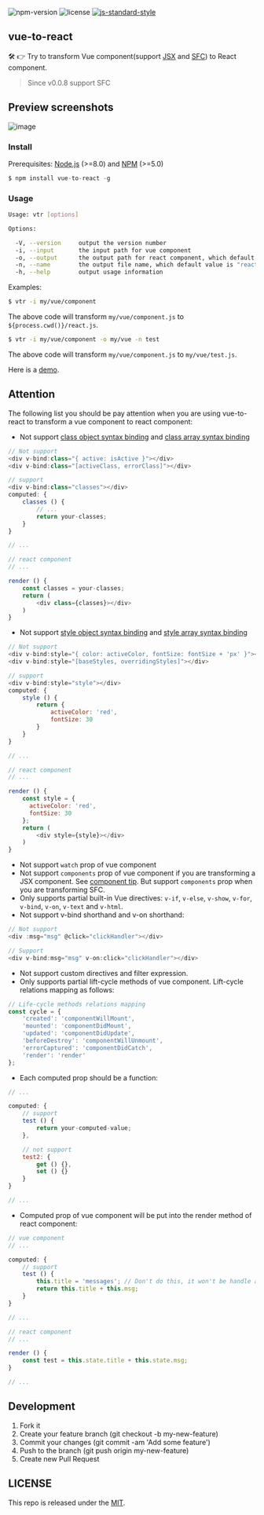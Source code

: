 ![npm-version](https://img.shields.io/npm/v/vue-to-react.svg) ![license](https://img.shields.io/github/license/dwqs/vue-to-react.svg) [![js-standard-style](https://img.shields.io/badge/code%20style-standard-brightgreen.svg)](http://standardjs.com)

## vue-to-react
🛠️ 👉 Try to transform Vue component(support [JSX](https://github.com/vuejs/babel-plugin-transform-vue-jsx) and [SFC](https://vuejs.org/v2/guide/single-file-components.html)) to React component.
> Since v0.0.8 support SFC

## Preview screenshots
![image](https://user-images.githubusercontent.com/7871813/40406386-0bfc0396-5e93-11e8-9f74-7a45d2694ae9.png)

### Install
Prerequisites: [Node.js](https://nodejs.org/en/) (>=8.0) and [NPM](https://www.npmjs.com/) (>=5.0)

```js
$ npm install vue-to-react -g
```

### Usage
```sh
Usage: vtr [options]

Options:

  -V, --version     output the version number
  -i, --input       the input path for vue component
  -o, --output      the output path for react component, which default value is process.cwd()
  -n, --name        the output file name, which default value is "react.js"
  -h, --help        output usage information

```

Examples:

```sh
$ vtr -i my/vue/component
```

The above code will transform `my/vue/component.js` to `${process.cwd()}/react.js`.

```sh
$ vtr -i my/vue/component -o my/vue -n test
```

The above code will transform `my/vue/component.js` to `my/vue/test.js`.

Here is a [demo](https://github.com/dwqs/vue-to-react/tree/master/demo).

## Attention
The following list you should be pay attention when you are using vue-to-react to transform a vue component to react component:

* Not support [class object syntax binding](https://vuejs.org/v2/guide/class-and-style.html#Object-Syntax) and [class array syntax binding](https://vuejs.org/v2/guide/class-and-style.html#Array-Syntax)

```js
// Not support 
<div v-bind:class="{ active: isActive }"></div>
<div v-bind:class="[activeClass, errorClass]"></div>

// support
<div v-bind:class="classes"></div>
computed: {
    classes () {
        // ...
        return your-classes;
    }
}

// ...

// react component
// ...

render () {
    const classes = your-classes;
    return (
        <div class={classes}></div> 
    )
}

```

* Not support [style object syntax binding](https://vuejs.org/v2/guide/class-and-style.html#Object-Syntax-1) and [style array syntax binding](https://vuejs.org/v2/guide/class-and-style.html#Array-Syntax-1)

```js
// Not support 
<div v-bind:style="{ color: activeColor, fontSize: fontSize + 'px' }"></div>
<div v-bind:style="[baseStyles, overridingStyles]"></div>

// support
<div v-bind:style="style"></div>
computed: {
    style () {
        return {
            activeColor: 'red',
            fontSize: 30
        }
    }
}

// ...

// react component
// ...

render () {
    const style = {
      activeColor: 'red',
      fontSize: 30
    };
    return (
        <div style={style}></div> 
    )
}

```

* Not support `watch` prop of vue component
* Not support `components` prop of vue component if you are transforming a JSX component. See [component tip](https://github.com/vuejs/babel-plugin-transform-vue-jsx#component-tip). But support `components` prop when you are transforming SFC.
* Only supports partial built-in Vue directives: `v-if`, `v-else`, `v-show`, `v-for`, `v-bind`, `v-on`, `v-text` and `v-html`.
* Not support v-bind shorthand and v-on shorthand:

```js
// Not support
<div :msg="msg" @click="clickHandler"></div>

// Support
<div v-bind:msg="msg" v-on:click="clickHandler"></div>
```

* Not support custom directives and filter expression.
* Only supports partial lift-cycle methods of vue component. Lift-cycle relations mapping as follows: 

```js
// Life-cycle methods relations mapping
const cycle = {
    'created': 'componentWillMount',
    'mounted': 'componentDidMount',
    'updated': 'componentDidUpdate',
    'beforeDestroy': 'componentWillUnmount',
    'errorCaptured': 'componentDidCatch',
    'render': 'render'
};
```

* Each computed prop should be a function: 

```js
// ...

computed: {
    // support
    test () {
        return your-computed-value;
    },

    // not support
    test2: {
        get () {},
        set () {}
    }
}

// ...
```

* Computed prop of vue component will be put into the render method of react component:

```js
// vue component
// ...

computed: {
    // support
    test () {
        this.title = 'messages'; // Don't do this, it won't be handle and you will receive a warning.
        return this.title + this.msg;
    }
}

// ...

// react component
// ...

render () {
    const test = this.state.title + this.state.msg;
}

// ...
```

## Development
1. Fork it
2. Create your feature branch (git checkout -b my-new-feature)
3. Commit your changes (git commit -am 'Add some feature')
4. Push to the branch (git push origin my-new-feature)
5. Create new Pull Request

## LICENSE
This repo is released under the [MIT](http://opensource.org/licenses/MIT).